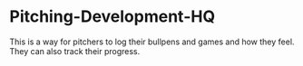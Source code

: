 # Pitching-Development-HQ
This is a way for pitchers to log their bullpens and games and how they feel. They can also track their progress.
